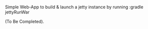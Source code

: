 Simple Web-App to build & launch a jetty instance by running :gradle jettyRunWar

(To Be Completed).
